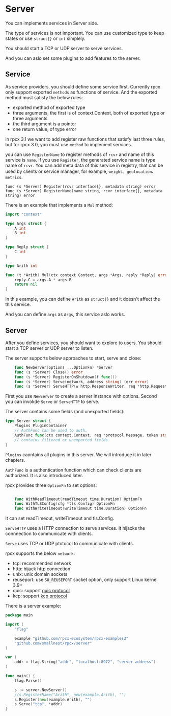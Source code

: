 # Server

You can implements services in Server side.

The type of services is not important. You can use customized type to keep states or use `struct{}` or `int` simplely.

You should start a TCP or UDP server to serve services.

And you can aslo set some plugins to add features to the server.


## Service

As service providers, you should define some service first.
Currently rpcx only support exported `methods` as functions of service.
And the exported method must satisfy the below rules:

- exported method of exported type
- three arguments, the first is of context.Context, both of exported type or three arguments
- the third argument is a pointer
- one return value, of type error

in rpcx 3.1 we want to add register raw functions that satisfy last three rules, but for rpcx 3.0, you must use `method` to implement services.

you can use `RegisterName` to register methods of `rcvr` and name of this service is `name`.
If you use `Register`, the generated service name is type name of `rcvr`.
You can add meta data of this service in registry, that can be used by clients or service manager, for example, `weight`、`geolocation`、`metrics`. 

```
func (s *Server) Register(rcvr interface{}, metadata string) error
func (s *Server) RegisterName(name string, rcvr interface{}, metadata string) error
```

There is an example that implements a `Mul` method:

```go
import "context"

type Args struct {
	A int
	B int
}

type Reply struct {
	C int
}

type Arith int

func (t *Arith) Mul(ctx context.Context, args *Args, reply *Reply) error {
	reply.C = args.A * args.B
	return nil
}
```

In this example, you can define `Arith` as `struct{}` and it doesn't affect the this service.

And you can define `args` as `Args`, this service aslo works.


## Server

After you define services, you should want to explore to users. You should start a TCP server or UDP server to listen.

The server supports below approaches to start, serve and close:

```go
    func NewServer(options ...OptionFn) *Server
    func (s *Server) Close() error
    func (s *Server) RegisterOnShutdown(f func())
    func (s *Server) Serve(network, address string) (err error)
    func (s *Server) ServeHTTP(w http.ResponseWriter, req *http.Request)
```

First you use `NewServer` to create a server instance with options. Second you can invokde `Serve` or `ServeHTTP` to serve.

The server contains some fields (and unexported fields):
```go
type Server struct {
    Plugins PluginContainer
    // AuthFunc can be used to auth.
    AuthFunc func(ctx context.Context, req *protocol.Message, token string) error
    // contains filtered or unexported fields
}
```

`Plugins` caontains all plugins in this server. We will introduce it in later chapters.

`AuthFunc` is a authentication function which can check clients are authorized. It is also introduced later.


rpcx provides three `OptionFn` to set options:

```go

    func WithReadTimeout(readTimeout time.Duration) OptionFn
    func WithTLSConfig(cfg *tls.Config) OptionFn
    func WithWriteTimeout(writeTimeout time.Duration) OptionFn
```

It can set readTimeout, writeTimeout and tls.Config.

`ServeHTTP` uses a HTTP connection to serve services. It hijacks the connnection to communicate with clients.

`Serve` uses TCP or UDP ptotocol to communicate with clients.

rpcx supports the below `network`:

- tcp: recommended network
- http: hijack http connection
- unix: unix domain sockets
- reuseport: use `SO_REUSEPORT` socket option, only support Linux kernel 3.9+
- quic: support [quic protocol](https://en.wikipedia.org/wiki/QUIC)
- kcp: sopport [kcp protocol](https://github.com/skywind3000/kcp)


There is a server example:

```go
package main

import (
	"flag"

	example "github.com/rpcx-ecosystem/rpcx-examples3"
	"github.com/smallnest/rpcx/server"
)

var (
	addr = flag.String("addr", "localhost:8972", "server address")
)

func main() {
	flag.Parse()

	s := server.NewServer()
	//s.RegisterName("Arith", new(example.Arith), "")
	s.Register(new(example.Arith), "")
	s.Serve("tcp", *addr)
}
```